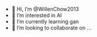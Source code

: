 - 👋 Hi, I’m @WillenChow2013
- 👀 I’m interested in AI
- 🌱 I’m currently learning gan
- 💞️ I’m looking to collaborate on ...


<!---
WillenChow2013/WillenChow2013 is a ✨ special ✨ repository because its `README.md` (this file) appears on your GitHub profile.
You can click the Preview link to take a look at your changes.
--->
